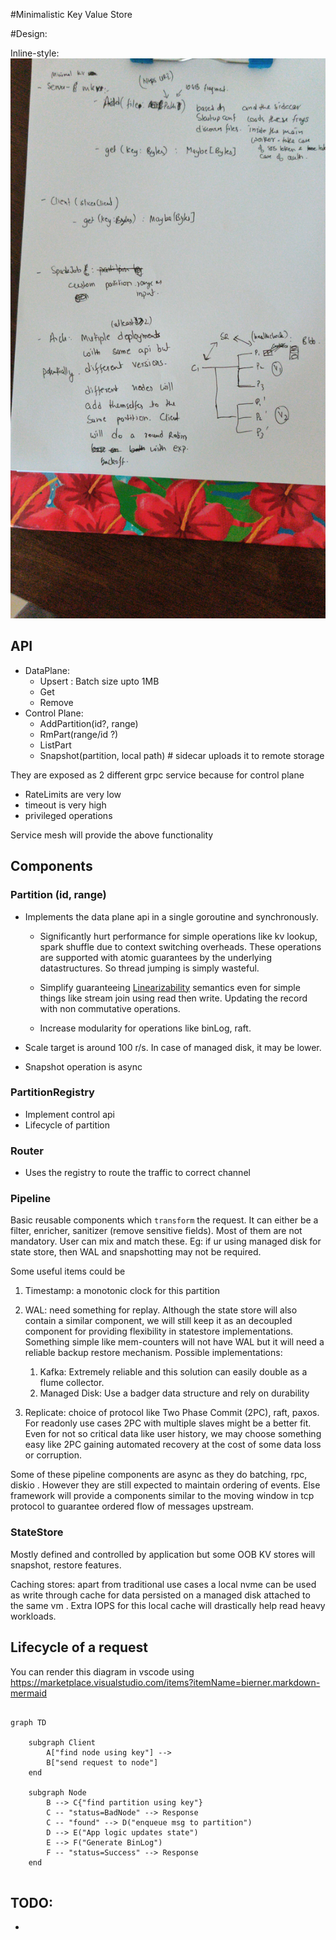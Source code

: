 #Minimalistic Key Value Store

#Design:

Inline-style: 
![alt text](../../docs/images/mkv.jpeg "Desgin")


## API
- DataPlane:
    - Upsert : Batch size upto 1MB
    - Get
    - Remove
- Control Plane:
    - AddPartition(id?, range)
    - RmPart(range/id ?)
    - ListPart
    - Snapshot(partition, local path) # sidecar uploads it to remote storage

They are exposed as 2 different grpc service because for control plane
- RateLimits are very low
- timeout is very high
- privileged operations

Service mesh will provide the above functionality


## Components

### Partition (id, range)
- Implements the data plane api in a single goroutine and synchronously. 
    - Significantly hurt performance for simple operations like kv
    lookup, spark shuffle due to context switching overheads. These
    operations are supported with atomic guarantees by the underlying
    datastructures. So thread jumping is simply wasteful.
    
    - Simplify guaranteeing [Linearizability](
    https://en.wikipedia.org/wiki/Linearizability) semantics even for simple
    things like stream join using read then write. Updating the record with non
    commutative operations.
    
    - Increase modularity for operations like binLog, raft.  
    
- Scale target is around 100 r/s. In case of managed disk, it may be lower.
- Snapshot operation is async

### PartitionRegistry
- Implement control api 
- Lifecycle of partition

### Router
- Uses the registry to route the traffic to correct channel

### Pipeline
Basic reusable components which `transform` the request. It can either be a
filter, enricher, sanitizer (remove sensitive fields). Most of them are not
mandatory. User can mix and match these. Eg: if ur using managed disk for
state store, then WAL and snapshotting may not be required.

Some useful items could be

1. Timestamp: a monotonic clock for this partition

1. WAL: need something for replay. Although the state store will also
contain a similar component, we will still keep it as an decoupled
component for providing flexibility in statestore implementations.
Something simple like mem-counters will not have WAL but it will need a
reliable backup restore mechanism. Possible implementations:
    
    1. Kafka: Extremely reliable and this solution can easily double as a
    flume collector.
    1. Managed Disk: Use a badger data structure and rely on durability

1. Replicate: choice of protocol like Two Phase Commit (2PC), raft, paxos.
For readonly use cases 2PC with multiple slaves might be a better fit. Even
for not so critical data like user history, we may choose something easy
like 2PC gaining automated recovery at the cost of some data loss or
corruption.


Some of these pipeline components are async as they do batching, rpc, diskio
. However they are still expected to maintain ordering of events. Else
framework will provide a components similar to the moving window in tcp
protocol to guarantee ordered flow of messages upstream.


### StateStore
Mostly defined and controlled by application but some OOB KV stores will
snapshot, restore features. 

Caching stores: apart from traditional use cases a local nvme can be used as 
write through cache for data persisted on a managed disk attached to the same vm
. Extra IOPS for this local cache will drastically help read heavy workloads. 
    

## Lifecycle of a request
You can render this diagram in vscode using 
https://marketplace.visualstudio.com/items?itemName=bierner.markdown-mermaid

```mermaid

graph TD

    subgraph Client
        A["find node using key"] --> 
        B["send request to node"]
    end

    subgraph Node
        B --> C{"find partition using key"} 
        C -- "status=BadNode" --> Response
        C -- "found" --> D("enqueue msg to partition")
        D --> E("App logic updates state")
        E --> F("Generate BinLog")
        F -- "status=Success" --> Response
    end


```


    
## TODO:
- 
